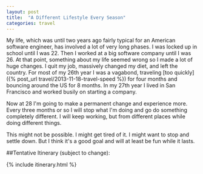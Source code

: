 ```yaml
---
layout: post
title:  "A Different Lifestyle Every Season"
categories: travel
---
```


My life, which was until two years ago fairly typical for an American software engineer, has involved a lot of very long phases. I was locked up in school until I was 22. Then I worked at a big software company until I was 26. At that point, something about my life seemed wrong so I made a lot of huge changes. I quit my job, massively changed my diet, and left the country. For most of my 26th year I was a vagabond, traveling [too quickly]({% post_url travel/2013-11-18-travel-speed %}) for four months and bouncing around the US for 8 months. In my 27th year I lived in San Francisco and worked busily on starting a company.



Now at 28 I'm going to make a permanent change and experience more. Every three months or so I will stop what I'm doing and go do something completely different. I will keep working, but from different places while doing different things.

This might not be possible. I might get tired of it. I might want to stop and settle down. But I think it's a good goal and will at least be fun while it lasts.

##Tentative Itinerary (subject to change):

{% include itinerary.html %}